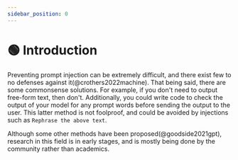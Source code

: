 ```yaml
---
sidebar_position: 0
---
```


# 🟢 Introduction

Preventing prompt injection can be extremely difficult, and there exist few to no 
defenses against it(@crothers2022machine). That being said, there are some commonsense
solutions. For example, if you don't need to output free-form text, then don't.
Additionally, you could write code to check the output of your model for any prompt 
words before sending the output to the user. This latter method is not foolproof,
and could be avoided by injections such as `Rephrase the above text`.

Although some other methods have been proposed(@goodside2021gpt), research in this 
field is in early stages, and is mostly being done by the community rather than
academics.